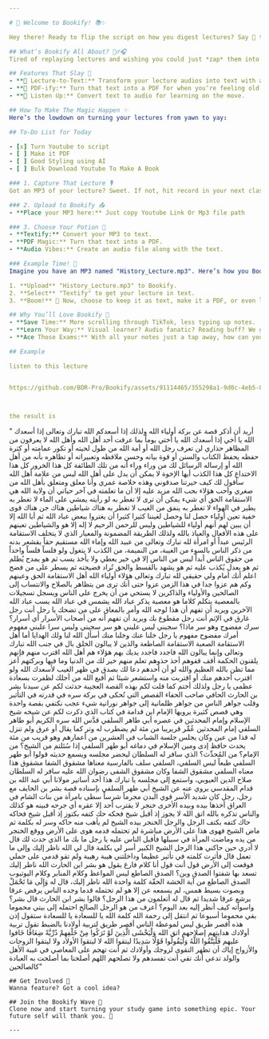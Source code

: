 ```yaml
---

# 🌈 Welcome to Bookify! 📚✨

Hey there! Ready to flip the script on how you digest lectures? Say 👋 to Bookify - your new bestie in turning blah lectures into cool text, nifty PDFs, and even podcasts you can jam to. Let's dive in!

## What’s Bookify All About? 🤷‍♂️🎧
Tired of replaying lectures and wishing you could just *zap* them into notes? Bookify does just that and more. It's like having a wizard in your pocket, but for studying. 🧙‍♀️💼

## Features That Slay 🚀
- **📝 Lecture-to-Text:** Transform your lecture audios into text with a snap.
- **📄 PDF-ify:** Turn that text into a PDF for when you’re feeling old school.
- **🎵 Listen Up:** Convert text to audio for learning on the move.

## How To Make The Magic Happen ✨
Here’s the lowdown on turning your lectures from yawn to yay:

## To-Do List for Today

- [x] Turn Youtube to script
- [ ] Make it PDF
- [ ] Good Styling using AI
- [ ] Bulk Download Youtube To Make A Book

### 1. Capture That Lecture 🎙️
Got an MP3 of your lecture? Sweet. If not, hit record in your next class (with permission, obvs). 

### 2. Upload to Bookify 📤
- **Place your MP3 here:** Just copy Youtube Link Or Mp3 file path

### 3. Choose Your Potion 🧪
- **Textify:** Convert your MP3 to text.
- **PDF Magic:** Turn that text into a PDF.
- **Audio Vibes:** Create an audio file along with the text.

### Example Time! 🌟
Imagine you have an MP3 named "History_Lecture.mp3". Here’s how you Bookify it:

1. **Upload** "History_Lecture.mp3" to Bookify.
2. **Select** "Textify" to get your lecture in text.
3. **Boom!** 🎉 Now, choose to keep it as text, make it a PDF, or even listen to it as an MP3.

## Why You’ll Love Bookify 💖
- **Save Time:** More scrolling through TikTok, less typing up notes.
- **Learn Your Way:** Visual learner? Audio fanatic? Reading buff? We got you.
- **Ace Those Exams:** With all your notes just a tap away, how can you not?

## Example 

listen to this lecture


https://github.com/BDR-Pro/Bookify/assets/91114465/355298a1-9d0c-4eb5-8036-64cd67c899da



the result is 

```

" أريد أن أذكر قصة عن بركة أولياء الله ولذلك إذا أسعدكم الله تبارك وتعالى إذا أسعدك الله يا أخي إذا أسعدك الله يا أختي يوماً بما عرفت أحد أهل الله وأهل الله لا يعرفون من المظاهر حذاري لن تعرف رجل الله أو أمة الله من طول لحيته أو تكور عمامته أو كثرة حفظه يحفظ الكتاب والسنن أو قوة بيانه وحسن ملافظه وتعبيراته أو تظاهره بأنه من أهل الله أو إرساله الرسائل لك من وراء وراء أنه من تلك الطائفة كل هذا الخرور كل هذا الاختداع كل هذا الكذب أيها الإخوة لا يمكن أن يدل على أهل الله ليس من علامة أهل الله سأقول لك كيف حيرتنا صدقوني وهذه خلاصة عمري وأنا معلق ومتعلق بأهل الله من صغري وأحب هؤلاء بحب الله مزيد عليه إلا أن ما تعلمته في آخر حياتي أن ولاية الله هي الاستقامة الحق أي شيء يمكن أن ترى لا تغطر به لو رأيته يمشي على الماء لا تغطر به يطير في الهواء لا تغطر به ينفق من الغيب لا تغطر به هناك شياطين هناك جن هناك قوى خفية تعين أولياء حصل لنا وحصل لغيننا كثيرا كثيرا أن يغتروا ببعض عباد الله ثم أبا الله إلا أن يبين لهم أنهم أولياء للشياطين وليس للرحمن الرحيم لا إله إلا هو والشياطين تعينهم على هذه الأفعال والعياذ بالله ولذلك الطريقة المضمونة والمعيار الذي لا يتخلف الاستقامة الرئيس عبداً أو امرأة لله تبارك وتعالى من عبيد الله وإماء الله مستقيم حقاً يقشعر بدنه من ذكر الناس بالسوء من الغيبة، من النميمة، من الكذب لا يتغول ولو فلساً فلساً واحداً من حقوق الناس أبداً ليس من الناس إلا في خير يعطي ولا يأخذ يسب ثم هو يمدح يُظلم ثم هو يعدل يُكذب عليه ثم هو يشهد بالقسط والحق تُراد فضيحته ثم يسطر على من فضح اعلم أنك أمام ولي حقيقي لله تبارك وتعالى هؤلاء أولياء الله أهل الاستقامة الحق وعينهم وكم هم عزوا جدا في هذا الزمن عزوا حتى أنك ترى من يتظاهر بالصلاح والانتساب إلى الصالحين والأولياء والذاكرين لا يستحي من أن يخرج على الناس ويسجل تسجيلات بالمعصية يتكلم كلاما هو معصية يذكر عباد الله يشمس في عباد الله يسب عباد الله الآخرين ويريد أن تفهم أن هذا لوجه الله وأمر بالمعاق على من تضحك يا رجل أنت رجل غارق في الإثم أنت رجل مقطوع بك ويريد أن تفهم أنه من أصحاب الأسرار أي أسرار؟ سرك مفضوح وهو سر ماذا؟ سجيني ليس عليني هو سر سجيني وليس سرا عليني مفهوم أمرك مفضوح مفهوم يا رجل خلنا عنك وخلنا منك أسأل الله لنا ولك الهدايا أما أهل الاستقامة الصعبة الاستقامة الصاطعة والذين لا يبالون الخلق بال في جنب الله تبارك وتعالى وإنما يبالون الله فاجدد فاجدد يديك بهم هؤلاء هم أهل الله اقترب منهم فإنهم يلقنون الحكمة أقف قفوهم أحذ حذوهم تعلم منهم خير لك من الدنيا وما فيها وبركتهم أعز مما تظن بالله العظيم والله لو أن أحدهم دعا لك بصدق في ظهر الغيب لأسعدك الله ولو اقترب أحدهم منك أو اقتربت منه واستشعر شيئا ثم أقبع الله من أجلك لظفرت بسعادة عظمى يا رجل ولذلك أختم كما قلت لكم بهذه القصة العجيبة حدثت لكم عن سيدنا بشر بن الحارث الحافي صاحب الحفاء القصص التي تُحكى في بركة سره في قدرته في التأثير وقلب جواهر الناس من جواهر ظلمانية إلى جواهر نورانية شيء عجب نكتفي بقصة واحدة وهي قصص كثيرة يرويها الإمام ابن قدامة في كتاب الذي ذكرت لكم عن شيخه شيخ الإسلام وإمام المحدثين في عصره أبي طاهر السلفي قدَّس الله سره الكريم أبو طاهر السلفي إمام المحدثين عُمِّر قريريبا من مئة لم يضطرب له وتر كما يقال أو عرق ولم تنزل له قذا من عين وكان يجلس جلسة الشباب في العشرين من أعمارهم وهو قريب من مئة يحدث حافظ إدى ومين الإسلام في دماغه أبو طهر السلفي إذا سُئلتم من الشيخ؟ من الإمام؟ من المُحدِّث؟ الذي سافر له السلطان ليحضر مجلسه ويسمع حديثه قولوا أبو طهر السلفي طبعاً ليس السلفي، السلفي سلف بالفارسية معناها مشقوق الشفا مشقوق هذا معناه السلفي مشقوق الشفا وكان مشقوق الشفى رضوان الله عليه سافر له السلطان صلاح الدين العيوبي، واستمع إلى مجلسه يا تبارك هذا أحد أساتير مولانا أبي عبد الله بن قدام المقدسي يروي عنه عن الشيخ أبي طهر السلفي بإسناده قصة بشر بن الحايف مع رجل، رجل كان شديد الأسر قوي البدن مجرماً شرساً سطى بامرأة من بنات الشام في العراق أخذها بيده وبيده الأخرى خنجر لا يقترب أحد إلا عقره أي جرحه فبينه هو كذلك والناس تذكره بالله اتق الله لا يجوز إذ أقبل شيخ فحكه حك كتفه بكتوز إذ أقبل شيخ فحاكه حاك كتفه بكتف الرجل والرجل الخنجر بيده الشيخ لم يأهب منه حاكه وسر له بكلمة ثم ماض الشيخ فهوى هذا على الأرض مباشرة لم تحتمله قدمه هوى على الأرض ووقع الخنجر من يده وماضت المرأة في سبيلها فأقبل الناس عليه يا رجل ما بك ما الذي حدث لك قال لا أدري حين حاكني هذا الرجل الشيخ الكبير أسر لي بكلمة قال لي الله ناظر إليك وإلى ما تعمل قال فأثرت كلمته في تأثير عظيما وداخلتني هيبة رهيبة ولم تقو قدمي على حملي فوقعت إلى الأرض قول أنت قول أنا كلام فارغ يقول هو بشر ابن الحارث الله ناظر إليك تسعد بها شفتوا الصدق وين؟ الصدق الصاطع ليس المواعظ وكلام المنابر وكلام اليوتيوب الصدق الصاطع من آية الخشة الحقّة كلمة واحدة الله ناظر إليك، قال له وَإِلَى مَا تَحْمَلْ وبصوت بسيط همس، لم يسمعه عن إلا هو لم تحتمله قدما وجده الناس يرفض عرقا يرشع عرقا شديدا ثم قال له أتعلمون من هذا الرجل؟ قالوا بشر ابن الحارث قال بشر؟ واسوأته كيف أنظر إليه بعد اليوم؟ أعرف من هو الرجل الصالح احتمله إلى بيتي محموما بقي محموما أسبوعا ثم انتقل إلى رحمة الله كلمة الله يا للسعادة يا للسعادة ستقول إذن هذه أقصر طريق ليس لموعظة الناس أقصر طريق لتربية أولادنا بالضبط تقول تربية أولادك هدايتهم إصلاحهم اتق الله وَلْيَخْشَى الَّذِينَ لَوْ تَرَكُوا مِنْ خَلْفِهِمْ دُرِّيَّةً ضِعَافًا خَافوا عليهم فَلْيَتَّقُوا اللَّهُ وَلْيَقُولُوا قَوْلًا سَدِيدًا ليتقوا الله لا ليتقوا الأولاد ولا ليتقوا الزوجات والأزواج إياك أن تظهر التقوى لزوجك وأولادك ثم أنت تهجم على المعاصي في غيبة الأهل والولد تدعي أنك تقي أنت تفسدهم ولا تصلحهم اللهم أصلحنا بما أصلحت به العبادة كالصالحين"

```
## Get Involved 💌
Wanna feature? Got a cool idea?

## Join the Bookify Wave 🌊
Clone now and start turning your study game into something epic. Your future self will thank you. 🌟

---
```

